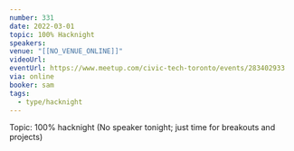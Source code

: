 ```yaml
---
number: 331
date: 2022-03-01
topic: 100% Hacknight
speakers:
venue: "[[NO_VENUE_ONLINE]]"
videoUrl:
eventUrl: https://www.meetup.com/civic-tech-toronto/events/283402933
via: online
booker: sam
tags:
  - type/hacknight
---
```


Topic:
100% hacknight
(No speaker tonight; just time for breakouts and projects)
